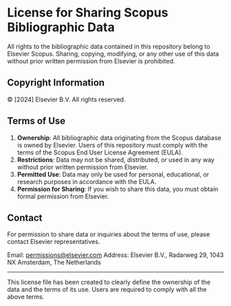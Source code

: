 # License for Sharing Scopus Bibliographic Data

All rights to the bibliographic data contained in this repository belong to Elsevier Scopus. Sharing, copying, modifying, or any other use of this data without prior written permission from Elsevier is prohibited.

## Copyright Information

© [2024] Elsevier B.V. All rights reserved.

## Terms of Use

1. **Ownership**: All bibliographic data originating from the Scopus database is owned by Elsevier. Users of this repository must comply with the terms of the Scopus End User License Agreement (EULA).
2. **Restrictions**: Data may not be shared, distributed, or used in any way without prior written permission from Elsevier.
3. **Permitted Use**: Data may only be used for personal, educational, or research purposes in accordance with the EULA.
4. **Permission for Sharing**: If you wish to share this data, you must obtain formal permission from Elsevier.

## Contact

For permission to share data or inquiries about the terms of use, please contact Elsevier representatives.

Email: permissions@elsevier.com
Address: Elsevier B.V., Radarweg 29, 1043 NX Amsterdam, The Netherlands

---

This license file has been created to clearly define the ownership of the data and the terms of its use. Users are required to comply with all the above terms.
